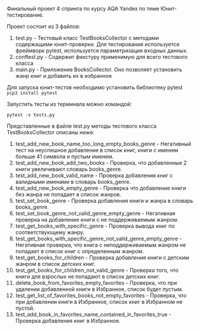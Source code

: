 Финальный проект 4 спринта по курсу AQA Yandex по теме Юнит-тестирование.

Проект состоит из 3 файлов:
1. test.py - Тестовый класс TestBooksCollector с методами содержащими юнит-проверки. Для тестирования используется 
фреймворк pytest, используется параметризация входных данных.
2. conftest.py - Содержит фикстуру применимую для всего тестового класса
3. main.py - Приложение BooksCollector. Оно позволяет установить жанр книг и добавить их в избранное

Для запуска юнит-тестов необходимо установить библиотеку pytest
`pip3 install pytest`

Запустить тесты из терминала можно командой:

`pytest -v tests.py `

Представленные в файле test.py методы тестового класса TestBooksCollector описаны ниже:

1. test_add_new_book_name_too_long_empty_books_genre - Негативный тест на неуспешное добавление в список книг, книги 
с  именем больше 41 символа и пустым именем.
2. test_add_new_book_add_two_books - Проверка, что добавленные 2 книги увеличивают словарь books_genre.
3. test_add_new_book_valid_name  - Проверка добавления книг с валидными именами в словарь books_genre.
4. test_add_new_book_empty_genre - Проверка что добавление книги без жанра не попадает в список жанров.
5. test_set_book_genre - Проверка добавления книги и жанра в словарь books_genre.
6. test_set_book_genre_not_valid_genre_empty_genre - Негативная проверка на добавление книги с не поддерживаемым жанром.
7. test_get_books_with_specific_genre - Проверка вывода книг по соответствующему жанру.
8. test_get_books_with_specific_genre_not_valid_genre_empty_genre - Негативная проверка, что книга с неподдерживаемым 
жанром не попадает в список книг с определенным жанром. 
9. test_get_books_for_children - Проверка добавления книги с детским жанром в список детских книг. 
10. test_get_books_for_children_not_valid_genre - Проверка того, что книги для взрослых не попадают в список детских 
книг.
11. delete_book_from_favorites_empty_favorites - Проверка, что при удалении добавленной книги в Избранное, список будет 
пустым.
12. test_get_list_of_favorites_books_not_empty_favorites - Проверка, что при добавлении книги в Избранное, список книг 
в Избранном не пустой.
13. test_add_book_in_favorites_name_contained_in_favorites_true - Проверка добавления книг в Избранное.
